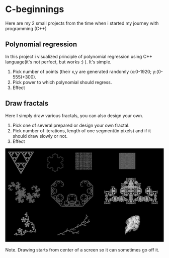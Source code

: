 # C-beginnings

Here are my 2 small projects from the time when i started my journey with programming (C++)

## Polynomial regression
In this project i visualized principle of polynomial regression using C++ language(it's not perfect, but works :) ).
It's simple.

1. Pick number of points (their x,y are generated randomly (x:0-1920;  y:(0-555)+300).
2. Pick power to which polynomial should regress.
3. Effect

## Draw fractals
Here I simply draw various fractals, you can also design your own.

1. Pick one of several prepared or design your own fractal.
2. Pick number of iterations, length of one segment(in pixels) and if it should draw slowly or not.
3. Effect

![fractals](draw%20fractals/fractals.png)

Note. Drawing starts from center of a screen so it can sometimes go off it.
